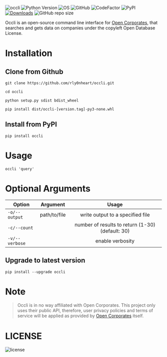![occli](https://user-images.githubusercontent.com/74001397/137996387-d7f23e1b-395e-499e-8d4d-250d25cca115.jpg)
![Python Version](https://img.shields.io/badge/python-3.x-blue?style=flat&logo=python)
![OS](https://img.shields.io/badge/OS-GNU%2FLinux-red?style=flat&logo=linux)
![GitHub](https://img.shields.io/github/license/rly0nheart/occli?style=flat)
![CodeFactor](https://www.codefactor.io/repository/github/rly0nheart/occli/badge)
![PyPI](https://img.shields.io/pypi/v/occli?style=flat&logo=pypi)
[![Downloads](https://static.pepy.tech/personalized-badge/occli?period=total&units=none&left_color=grey&right_color=yellowgreen&left_text=pypi%20downloads)](https://pepy.tech/project/occli)
![GitHub repo size](https://img.shields.io/github/repo-size/rly0nheart/occli?style=flat&logo=github)

Occli is an open-source command line interface for [Open Corporates](https://opencorporates.com), that searches and gets data on companies under the copyleft Open Database License.

# Installation
## Clone from Github
```
git clone https://github.com/rly0nheart/occli.git
```

```
cd occli
```

```
python setup.py sdist bdist_wheel
```

```
pip install dist/occli-[version.tag]-py3-none.whl
```

## Install from PyPI
```
pip install occli
```

# Usage
```
occli 'query'
```

# Optional Arguments
| Option         | Argument | Usage|
| ------------- |:----------------------:|:---------:|
| ``-o/--output``      |   path/to/file |  write output to a specified file  |
| ``-c/--count``  |    |  number of results to return (1-30) (default: 30) |
| ``-v/--verbose``  |    |  enable verbosity |

## Upgrade to latest version
```
pip install --upgrade occli
```

# Note
> Occli is in no way affiliated with Open Corporates. This project only uses their public API, therefore, user privacy policies and terms of service will be applied as provided by [Open Corporates](https://opencorporates.com/legal/user_privacy_policy) itself.

# LICENSE
![license](https://user-images.githubusercontent.com/74001397/137917929-2f2cdb0c-4d1d-4e4b-9f0d-e01589e027b5.png)
